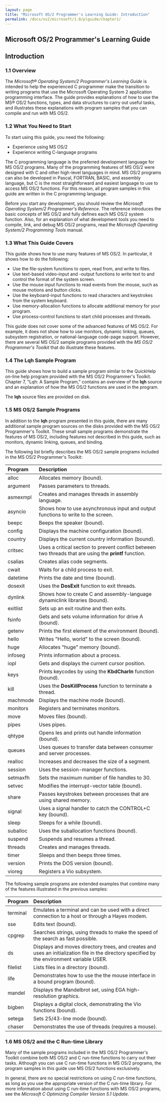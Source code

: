 ```yaml
---
layout: page
title: "Microsoft OS/2 Programmer's Learning Guide: Introduction"
permalink: /docs/os2/microsoft/1.0/plguide/chapter1/
---
```


Microsoft OS/2 Programmer's Learning Guide
---

Introduction
---

### 1.1 Overview

The *Microsoft® Operating System/2 Programmer's Learning Guide* is intended to help the experienced C programmer
make the transition to writing programs that use the Microsoft Operating System 2 application programming interface.
The guide provides explanations of how to use the MS® OS/2 functions, types, and data structures to carry out useful
tasks, and illustrates these explanations with program samples that you can compile and run with MS OS/2.

### 1.2 What You Need to Start

To start using this guide, you need the following:

+ Experience using MS OS/2
+ Experience writing C-language programs

The C programming language is the preferred development language for MS OS/2 programs. Many of the programming
features of MS OS/2 were designed with C and other high-level languages in mind. MS OS/2 programs can also be
developed in Pascal, FORTRAN, BASIC, and assembly language, but C is the most straightforward and easiest language
to use to access MS OS/2 functions. For this reason, all program samples in this guide are written in the C
programming language.

Before you start any development, you should review the *Microsoft Operating System/2 Programmer's Reference*.
The reference introduces the basic concepts of MS OS/2 and fully defines each MS OS/2 system function. Also, for
an explanation of what development tools you need to compile, link, and debug MS OS/2 programs, read the *Microsoft
Operating System/2 Programming Tools* manual.

### 1.3 What This Guide Covers

This guide shows how to use many features of MS OS/2. In particular, it shows how to do the following:

+ Use the file-system functions to open, read from, and write to files.
+ Use text-based video-input and -output functions to write text to and control the format of the system screen.
+ Use the mouse input functions to read events from the mouse, such as mouse motions and button clicks.
+ Use the keyboard-input functions to read characters and keystrokes from the system keyboard.
+ Use memory-allocation functions to allocate additional memory for your program.
+ Use process-control functions to start child processes and threads.

This guide does not cover some of the advanced features of MS OS/2. For example, it does not show how to use monitors,
dynamic linking, queues, subsystem registration, or national-language code-page support. However, there are several
MS OS/2 sample programs provided with the *MS OS/2 Programmer's Toolkit* that do illustrate these features.

### 1.4 The Lqh Sample Program

This guide shows how to build a sample program similar to the QuickHelp on-line help program provided with the MS OS/2
Programmer's Toolkit. Chapter 7, "Lqh: A Sample Program," contains an overview of the **lqh** source and an explanation
of how the MS OS/2 functions are used in the program.

The **lqh** source files are provided on disk.

### 1.5 MS OS/2 Sample Programs

In addition to the **lqh** program presented in this guide, there are many additional sample program sources on the disks
provided with the MS OS/2 Programmer's Toolkit.  These small sample programs demonstrate the features of MS OS/2,
including features not described in this guide, such as monitors, dynamic linking, queues, and binding.

The following list briefly describes the MS OS/2 sample programs included in the MS OS/2 Programmer's Toolkit:

**Program**   | **Description**
:------------ | :-------------
alloc         | Allocates memory (bound).
argument      | Passes parameters to threads.
asmexmpl      | Creates and manages threads in assembly language.
asyncio       | Shows how to use asynchronous input and output functions to write to the screen.
beepc         | Beeps the speaker (bound).
config        | Displays the machine configuration (bound).
country       | Displays the current country information (bound).
critsec       | Uses a critical section to prevent conflict between two threads that are using the **printf** function.
csalias       | Creates alias code segments.
cwait         | Waits for a child process to exit.
datetime      | Prints the date and time (bound).
dosexit       | Uses the **DosExit** function to exit threads.
dynlink       | Shows how to create C and assembly-language dynamic­link libraries (bound).
exitlist      | Sets up an exit routine and then exits.
fsinfo        | Gets and sets volume information for drive A (bound).
getenv        | Prints the first element of the environment (bound).
hello         | Writes "Hello, world" to the screen (bound).
huge          | Allocates "huge" memory (bound).
infoseg       | Prints information about a process.
iopl          | Gets and displays the current cursor position.
keys          | Prints keycodes by using the **KbdCharIn** function (bound).
kill          | Uses the **DosKillProcess** function to terminate a thread.
machmode      | Displays the machine mode (bound).
monitors      | Registers and terminates monitors.
move          | Moves files (bound).
pipes         | Uses pipes.
qhtype        | Opens  les and prints out handle information (bound).
queues        | Uses queues to transfer data between consumer and server processes.
realloc       | Increases and decreases the size of a segment.
session       | Uses the session-manager functions.
setmaxfh      | Sets the maximum number of file handles to 30.
setvec        | Modifies the interrupt-vector table (bound).
share         | Passes keystrokes between processes that are using shared memory.
signal        | Uses a signal handler to catch the CONTROL+C key (bound).
sleep         | Sleeps for a while (bound).
suballoc      | Uses the suballocation functions (bound).
suspend       | Suspends and resumes a thread.
threads       | Creates and manages threads.
timer         | Sleeps and then beeps three times.
version       | Prints the DOS version (bound).
vioreg        | Registers a Vio subsystem.

The following sample programs are extended examples that combine many of the features illustrated in the previous
samples:

**Program**   | **Description**
:------------ | :-------------
terminal      | Emulates a terminal and can be used with a direct connection to a host or through a Hayes modem.
sse           | Edits text (bound).
cpgrep        | Searches strings, using threads to make the speed of the search as fast possible.
ds            | Displays and moves directory trees, and creates and uses an initialization file in the directory specified by the environment variable USER.
filelist      | Lists files in a directory (bound).
life          | Demonstrates how to use the the mouse interface in a bound program (bound).
mandel        | Displays the Mandelbrot set, using EGA high-resolution graphics.
bigben        | Displays a digital clock, demonstrating the Vio functions (bound).
setega        | Sets 25/43-line mode (bound).
chaser        | Demonstrates the use of threads (requires a mouse).

### 1.6 MS OS/2 and the C Run-time Library

Many of the sample programs included in the MS OS/2 Programmer's Toolkit combine both MS OS/2 and C run-time functions
to carry out their tasks.  Although you can use C run-time functions in MS OS/2 programs, the program samples in this
guide use MS OS/2 functions exclusively.

In general, there are no special restrictions on using C run-time functions, as long as you use the appropriate version
of the C run-time library.  For more information about using C run-time functions with MS OS/2 programs, see the
*Microsoft C Optimizing Compiler Version 5.1 Update*.
